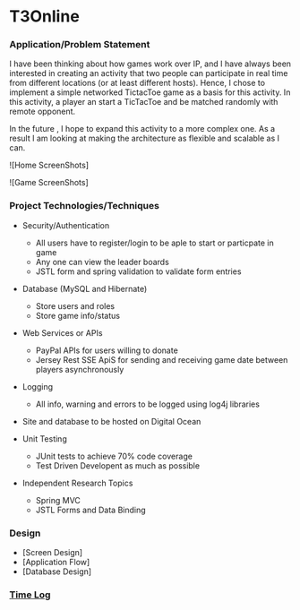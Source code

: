 # T3Online

### Application/Problem Statement

I have been thinking about how games work over IP, and I have always been interested in creating an activity
that two people can participate in real time from different locations (or at least different hosts).
Hence, I  chose to implement a simple networked TictacToe game as a basis for this activity. In this activity,
a player an start a TicTacToe and be matched randomly with  remote opponent.

In the future , I hope to expand this activity to a more complex one. As a result I am looking at making the architecture as flexible and scalable as I can.

![Home ScreenShots]

![Game ScreenShots]

### Project Technologies/Techniques 
* Security/Authentication
  * All users have to register/login to be aple to start or particpate in game
  * Any one can view the leader boards
  * JSTL form and spring validation to validate form entries

* Database (MySQL and Hibernate)
  * Store users and roles
  * Store game info/status
  
* Web Services or APIs
  * PayPal APIs for users willing to donate
  * Jersey Rest SSE ApiS for sending and receiving game date between players asynchronously


* Logging
  * All info, warning and errors to be logged using log4j libraries
  
* Site and database  to be hosted on Digital Ocean

* Unit Testing
  * JUnit tests to achieve 70% code coverage
  * Test Driven Developent as much as possible
  
* Independent Research Topics
  * Spring MVC
  * JSTL Forms and Data Binding
 
### Design

* [Screen Design]
* [Application Flow]
* [Database Design]



### [Time Log](TimeLog.md)
